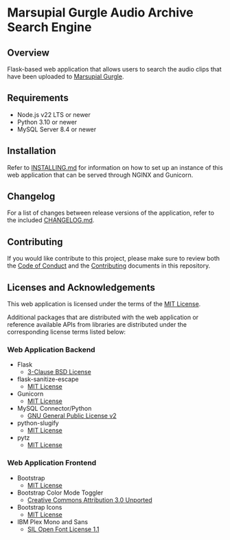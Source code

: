 # Marsupial Gurgle Audio Archive Search Engine

## Overview

Flask-based web application that allows users to search the audio clips that have been uploaded to [Marsupial Gurgle](https://marsupialgurgle.com/).

## Requirements

- Node.js v22 LTS or newer
- Python 3.10 or newer
- MySQL Server 8.4 or newer

## Installation

Refer to [INSTALLING.md](./INSTALLING.md) for information on how to set up an instance of this web application that can be served through NGINX and Gunicorn.

## Changelog

For a list of changes between release versions of the application, refer to the included [CHANGELOG.md](./CHANGELOG.md).

## Contributing

If you would like contribute to this project, please make sure to review both the [Code of Conduct](./CODE_OF_CONDUCT.md) and the [Contributing](./CONTRIBUTING.md) documents in this repository.

## Licenses and Acknowledgements

This web application is licensed under the terms of the [MIT License](./LICENSE).

Additional packages that are distributed with the web application or reference available APIs
from libraries are distributed under the corresponding license terms listed below:

### Web Application Backend

- Flask
  - [3-Clause BSD License](https://github.com/pallets/flask/blob/main/LICENSE.txt)
- flask-sanitize-escape
  - [MIT License](https://github.com/mayur19/flask-sanitize-escape/blob/main/LICENSE)
- Gunicorn
  - [MIT License](https://github.com/benoitc/gunicorn/blob/master/LICENSE)
- MySQL Connector/Python
  - [GNU General Public License v2](https://downloads.mysql.com/docs/licenses/connector-python-9.2-gpl-en.pdf)
- python-slugify
  - [MIT License](https://github.com/un33k/python-slugify/blob/master/LICENSE)
- pytz
  - [MIT License](https://pythonhosted.org/pytz/#license)

### Web Application Frontend

- Bootstrap
  - [MIT License](https://github.com/twbs/bootstrap/blob/main/LICENSE)
- Bootstrap Color Mode Toggler
  - [Creative Commons Attribution 3.0 Unported](https://creativecommons.org/licenses/by/3.0/)
- Bootstrap Icons
  - [MIT License](https://github.com/twbs/icons/blob/main/LICENSE)
- IBM Plex Mono and Sans
  - [SIL Open Font License 1.1](https://github.com/IBM/plex/blob/master/LICENSE.txt)
